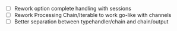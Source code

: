 
- [ ] Rework option complete handling with sessions
- [ ] Rework Processing Chain/Iterable to work go-like with channels
- [ ] Better separation between typehandler/chain and chain/output
